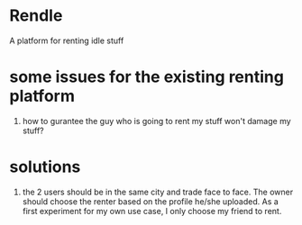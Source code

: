 # Rendle
A platform for renting idle stuff

# some issues for the existing renting platform
1. how to gurantee the guy who is going to rent my stuff won't damage my stuff?

# solutions
1. the 2 users should be in the same city and trade face to face. The owner should choose the renter based on the profile he/she uploaded. As a first experiment for my own use case, I only choose my friend to rent.
